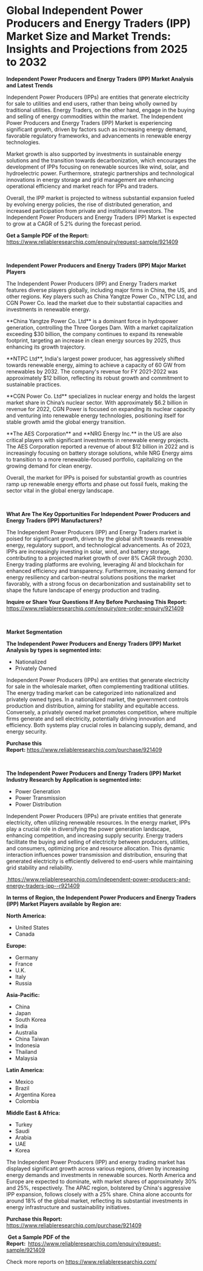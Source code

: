 <p><h1>Global Independent Power Producers and Energy Traders (IPP) Market Size and Market Trends: Insights and Projections from 2025 to 2032</h1></p><p><strong>Independent Power Producers and Energy Traders (IPP) Market Analysis and Latest Trends</strong></p>
<p><p>Independent Power Producers (IPPs) are entities that generate electricity for sale to utilities and end users, rather than being wholly owned by traditional utilities. Energy Traders, on the other hand, engage in the buying and selling of energy commodities within the market. The Independent Power Producers and Energy Traders (IPP) Market is experiencing significant growth, driven by factors such as increasing energy demand, favorable regulatory frameworks, and advancements in renewable energy technologies.</p><p>Market growth is also supported by investments in sustainable energy solutions and the transition towards decarbonization, which encourages the development of IPPs focusing on renewable sources like wind, solar, and hydroelectric power. Furthermore, strategic partnerships and technological innovations in energy storage and grid management are enhancing operational efficiency and market reach for IPPs and traders. </p><p>Overall, the IPP market is projected to witness substantial expansion fueled by evolving energy policies, the rise of distributed generation, and increased participation from private and institutional investors. The Independent Power Producers and Energy Traders (IPP) Market is expected to grow at a CAGR of 5.2% during the forecast period.</p></p>
<p><strong>Get a Sample PDF of the Report:&nbsp;</strong> <a href="https://www.reliableresearchiq.com/enquiry/request-sample/921409?utm_campaign=2482&utm_medium=2&utm_source=Github&utm_content=ia&utm_term=14022025&utm_id=independent-power-producers-and-energy-traders-ipp">https://www.reliableresearchiq.com/enquiry/request-sample/921409</a></p>
<p>&nbsp;</p>
<p><strong>Independent Power Producers and Energy Traders (IPP) Major Market Players</strong></p>
<p><p>The Independent Power Producers (IPP) and Energy Traders market features diverse players globally, including major firms in China, the US, and other regions. Key players such as China Yangtze Power Co., NTPC Ltd, and CGN Power Co. lead the market due to their substantial capacities and investments in renewable energy.</p><p>**China Yangtze Power Co. Ltd** is a dominant force in hydropower generation, controlling the Three Gorges Dam. With a market capitalization exceeding $30 billion, the company continues to expand its renewable footprint, targeting an increase in clean energy sources by 2025, thus enhancing its growth trajectory.</p><p>**NTPC Ltd**, India's largest power producer, has aggressively shifted towards renewable energy, aiming to achieve a capacity of 60 GW from renewables by 2032. The company's revenue for FY 2021-2022 was approximately $12 billion, reflecting its robust growth and commitment to sustainable practices.</p><p>**CGN Power Co. Ltd** specializes in nuclear energy and holds the largest market share in China’s nuclear sector. With approximately $6.2 billion in revenue for 2022, CGN Power is focused on expanding its nuclear capacity and venturing into renewable energy technologies, positioning itself for stable growth amid the global energy transition.</p><p>**The AES Corporation** and **NRG Energy Inc.** in the US are also critical players with significant investments in renewable energy projects. The AES Corporation reported a revenue of about $12 billion in 2022 and is increasingly focusing on battery storage solutions, while NRG Energy aims to transition to a more renewable-focused portfolio, capitalizing on the growing demand for clean energy.</p><p>Overall, the market for IPPs is poised for substantial growth as countries ramp up renewable energy efforts and phase out fossil fuels, making the sector vital in the global energy landscape.</p></p>
<p>&nbsp;</p>
<p><strong>What Are The Key Opportunities For Independent Power Producers and Energy Traders (IPP) Manufacturers?</strong></p>
<p><p>The Independent Power Producers (IPP) and Energy Traders market is poised for significant growth, driven by the global shift towards renewable energy, regulatory support, and technological advancements. As of 2023, IPPs are increasingly investing in solar, wind, and battery storage, contributing to a projected market growth of over 8% CAGR through 2030. Energy trading platforms are evolving, leveraging AI and blockchain for enhanced efficiency and transparency. Furthermore, increasing demand for energy resiliency and carbon-neutral solutions positions the market favorably, with a strong focus on decarbonization and sustainability set to shape the future landscape of energy production and trading.</p></p>
<p><strong>Inquire or Share Your Questions If Any Before Purchasing This Report:</strong> <a href="https://www.reliableresearchiq.com/enquiry/pre-order-enquiry/921409?utm_campaign=2482&utm_medium=2&utm_source=Github&utm_content=ia&utm_term=14022025&utm_id=independent-power-producers-and-energy-traders-ipp">https://www.reliableresearchiq.com/enquiry/pre-order-enquiry/921409</a></p>
<p>&nbsp;</p>
<p><strong>Market Segmentation</strong></p>
<p><strong>The Independent Power Producers and Energy Traders (IPP) Market Analysis by types is segmented into:</strong></p>
<p><ul><li>Nationalized</li><li>Privately Owned</li></ul></p>
<p><p>Independent Power Producers (IPPs) are entities that generate electricity for sale in the wholesale market, often complementing traditional utilities. The energy trading market can be categorized into nationalized and privately owned types. In a nationalized market, the government controls production and distribution, aiming for stability and equitable access. Conversely, a privately owned market promotes competition, where multiple firms generate and sell electricity, potentially driving innovation and efficiency. Both systems play crucial roles in balancing supply, demand, and energy security.</p></p>
<p><strong>Purchase this Report:&nbsp;</strong><a href="https://www.reliableresearchiq.com/purchase/921409?utm_campaign=2482&utm_medium=2&utm_source=Github&utm_content=ia&utm_term=14022025&utm_id=independent-power-producers-and-energy-traders-ipp">https://www.reliableresearchiq.com/purchase/921409</a></p>
<p>&nbsp;</p>
<p><strong>The Independent Power Producers and Energy Traders (IPP) Market Industry Research by Application is segmented into:</strong></p>
<p><ul><li>Power Generation</li><li>Power Transmission</li><li>Power Distribution</li></ul></p>
<p><p>Independent Power Producers (IPPs) are private entities that generate electricity, often utilizing renewable resources. In the energy market, IPPs play a crucial role in diversifying the power generation landscape, enhancing competition, and increasing supply security. Energy traders facilitate the buying and selling of electricity between producers, utilities, and consumers, optimizing price and resource allocation. This dynamic interaction influences power transmission and distribution, ensuring that generated electricity is efficiently delivered to end-users while maintaining grid stability and reliability.</p></p>
<p><a href="https://www.reliableresearchiq.com/independent-power-producers-and-energy-traders-ipp--r921409?utm_campaign=2482&utm_medium=2&utm_source=Github&utm_content=ia&utm_term=14022025&utm_id=independent-power-producers-and-energy-traders-ipp">&nbsp;https://www.reliableresearchiq.com/independent-power-producers-and-energy-traders-ipp--r921409</a></p>
<p><strong>In terms of Region, the Independent Power Producers and Energy Traders (IPP) Market Players available by Region are:</strong></p>
<p>
    <p> <strong> North America: </strong>
        <ul>
            <li>United States</li>
            <li>Canada</li>
        </ul>
        </p> 
    <p> <strong> Europe: </strong>
        <ul>
            <li>Germany</li>
            <li>France</li>
            <li>U.K.</li>
            <li>Italy</li>
            <li>Russia</li>
        </ul>
        </p> 
    <p> <strong> Asia-Pacific: </strong>
        <ul>
            <li>China</li>
            <li>Japan</li>
            <li>South Korea</li>
            <li>India</li>
            <li>Australia</li>
            <li>China Taiwan</li>
            <li>Indonesia</li>
            <li>Thailand</li>
            <li>Malaysia</li>
        </ul>
        </p> 
    <p> <strong> Latin America: </strong>
        <ul>
            <li>Mexico</li>
            <li>Brazil</li>
            <li>Argentina Korea</li>
            <li>Colombia</li>
        </ul>
        </p> 
    <p> <strong> Middle East & Africa: </strong>
        <ul>
            <li>Turkey</li>
            <li>Saudi</li>
            <li>Arabia</li>
            <li>UAE</li>
            <li>Korea</li>
        </ul>
    </p>
    </p>
<p><p>The Independent Power Producers (IPP) and energy trading market has displayed significant growth across various regions, driven by increasing energy demands and investments in renewable sources. North America and Europe are expected to dominate, with market shares of approximately 30% and 25%, respectively. The APAC region, bolstered by China's aggressive IPP expansion, follows closely with a 25% share. China alone accounts for around 18% of the global market, reflecting its substantial investments in energy infrastructure and sustainability initiatives.</p></p>
<p><strong>Purchase this Report: </strong><a href="https://www.reliableresearchiq.com/purchase/921409?utm_campaign=2482&utm_medium=2&utm_source=Github&utm_content=ia&utm_term=14022025&utm_id=independent-power-producers-and-energy-traders-ipp">https://www.reliableresearchiq.com/purchase/921409</a></p>
<p>&nbsp;<strong>Get a Sample PDF of the Report:&nbsp;&nbsp;</strong><a href="https://www.reliableresearchiq.com/enquiry/request-sample/921409?utm_campaign=2482&utm_medium=2&utm_source=Github&utm_content=ia&utm_term=14022025&utm_id=independent-power-producers-and-energy-traders-ipp">https://www.reliableresearchiq.com/enquiry/request-sample/921409</a></p>
<p><strong></strong></p>
<p>Check more reports on <a href="https://www.reliableresearchiq.com/?utm_campaign=2482&utm_medium=2&utm_source=Github&utm_content=ia&utm_term=14022025&utm_id=independent-power-producers-and-energy-traders-ipp">https://www.reliableresearchiq.com/</a></p>